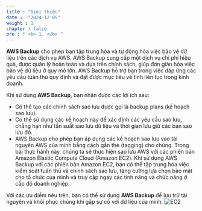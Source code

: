 ```yaml
---
title : "Giới thiệu"
date :  "2024-12-05" 
weight : 1 
chapter : false
pre : " <b> 1. </b> "
---
```

**AWS Backup** cho phép bạn tập trung hóa và tự động hóa việc bảo vệ dữ liệu trên các dịch vụ AWS. AWS Backup cung cấp một dịch vụ chi phí hiệu quả, được quản lý hoàn toàn và dựa trên chính sách, giúp đơn giản hóa việc bảo vệ dữ liệu ở quy mô lớn. AWS Backup hỗ trợ bạn trong việc đáp ứng các yêu cầu tuân thủ quy định và đạt được mục tiêu về tính liên tục trong kinh doanh.

Khi sử dụng **AWS Backup**, bạn nhận được các lợi ích sau:

- Có thể tạo các chính sách sao lưu được gọi là backup plans (kế hoạch sao lưu).
- Có thể sử dụng các kế hoạch này để xác định các yêu cầu sao lưu, chẳng hạn như tần suất sao lưu dữ liệu và thời gian lưu giữ các bản sao lưu đó.
- AWS Backup cho phép bạn áp dụng các kế hoạch sao lưu vào tài nguyên AWS của mình bằng cách gắn thẻ (tagging) cho chúng.
Trong bài thực hành này, chúng ta sẽ thực hiện sao lưu AWS với các phiên bản Amazon Elastic Compute Cloud (Amazon EC2). Khi sử dụng AWS Backup với các phiên bản Amazon EC2, bạn có thể tập trung hóa việc kiểm soát tuân thủ và chính sách sao lưu, tăng cường lựa chọn bảo mật cho tổ chức của mình và truy cập ngay các tính năng và chức năng ở cấp độ doanh nghiệp.

Với các ưu điểm nêu trên, bạn có thể sử dụng **AWS Backup** để lưu trữ tài nguyên và khôi phục chúng khi gặp sự cố với dữ liệu của mình. 
![EC2](/images/2.prerequisite/EC2-Backup.png)